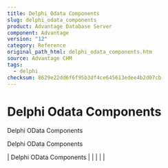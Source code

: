 ```yaml
---
title: Delphi Odata Components
slug: delphi_odata_components
product: Advantage Database Server
component: Advantage
version: "12"
category: Reference
original_path_html: delphi_odata_components.htm
source: Advantage CHM
tags:
  - delphi
checksum: 8629e22dd6f6f95b3df4ce645613edee4b2d07cb
---
```


# Delphi Odata Components

Delphi OData Components

Delphi OData Components

| Delphi OData Components |  |  |  |  |
